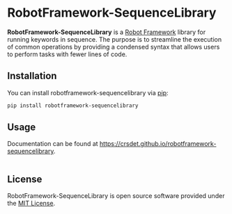 # RobotFramework-SequenceLibrary

**RobotFramework-SequenceLibrary** is a [Robot Framework](https://robotframework.org) library for running keywords in sequence. The purpose is to streamline the execution of common operations by providing a condensed syntax that allows users to perform tasks with fewer lines of code.

## Installation

You can install robotframework-sequencelibrary via [pip](https://pip.pypa.io/en/stable):

~~~sh
pip install robotframework-sequencelibrary
~~~

## Usage

Documentation can be found at <https://crsdet.github.io/robotframework-sequencelibrary>.

~~~robotframework

~~~

## License

RobotFramework-SequenceLibrary is open source software provided under the [MIT License](https://github.com/crsdet/robotframework-sequencelibrary/blob/main/LICENSE).
